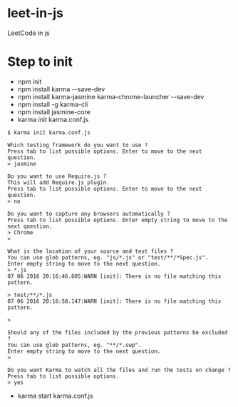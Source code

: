 # leet-in-js
LeetCode in js

# Step to init
+ npm init
+ npm install karma --save-dev
+ npm install karma-jasmine karma-chrome-launcher --save-dev
+ npm install -g karma-cli
+ npm install jasmine-core
+ karma init karma.conf.js
```
$ karma init karma.conf.js

Which testing framework do you want to use ?
Press tab to list possible options. Enter to move to the next question.
> jasmine

Do you want to use Require.js ?
This will add Require.js plugin.
Press tab to list possible options. Enter to move to the next question.
> no

Do you want to capture any browsers automatically ?
Press tab to list possible options. Enter empty string to move to the next question.
> Chrome
>

What is the location of your source and test files ?
You can use glob patterns, eg. "js/*.js" or "test/**/*Spec.js".
Enter empty string to move to the next question.
> *.js
07 06 2016 20:16:46.605:WARN [init]: There is no file matching this pattern.

> test/**/*.js
07 06 2016 20:16:58.147:WARN [init]: There is no file matching this pattern.

>

Should any of the files included by the previous patterns be excluded ?
You can use glob patterns, eg. "**/*.swp".
Enter empty string to move to the next question.
>

Do you want Karma to watch all the files and run the tests on change ?
Press tab to list possible options.
> yes
```
+ karma start karma.conf.js
